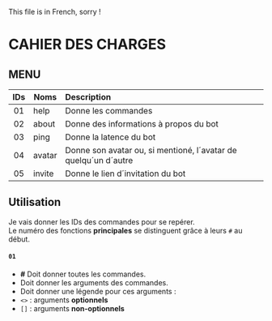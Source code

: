 This file is in French, sorry !

# CAHIER DES CHARGES

## MENU


| IDs | Noms | Description |
|:-------------:|-------------|:--------------|
| 01 | help | Donne les commandes | 
| 02 | about | Donne des informations à propos du bot |
| 03 | ping | Donne la latence du bot |
| 04 | avatar | Donne son avatar ou, si mentioné, l´avatar de quelqu´un d´autre |
| 05 | invite | Donne le lien d´invitation du bot |

## Utilisation

Je vais donner les IDs des commandes pour se repérer. <br/>
Le numéro des fonctions **principales** se distinguent grâce à leurs `#` au début.

#### `01`

* **#** Doit donner toutes les commandes.
* Doit donner les arguments des commandes.
* Doit donner une légende pour ces arguments :
 * `<>` : arguments **optionnels**
 * `[]` : arguments **non-optionnels**
